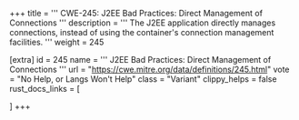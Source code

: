 +++
title = '''
CWE-245: J2EE Bad Practices: Direct Management of Connections
'''
description	= '''
The J2EE application directly manages connections, instead of using the container's connection management facilities.
'''
weight = 245

[extra]
id = 245
name = '''
J2EE Bad Practices: Direct Management of Connections
'''
url = "https://cwe.mitre.org/data/definitions/245.html"
vote = "No Help, or Langs Won't Help"
class = "Variant"
clippy_helps = false
rust_docs_links = [
	
]
+++

